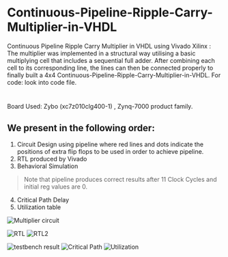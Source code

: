 # Continuous-Pipeline-Ripple-Carry-Multiplier-in-VHDL
Continuous Pipeline Ripple Carry Multiplier in VHDL using Vivado Xilinx : 
The multiplier was implemented in a structural way utilising a basic multiplying cell that includes a sequential full adder. After combining each cell to its corresponding line, the lines can then be connected properly to finally built a 4x4 Continuous-Pipeline-Ripple-Carry-Multiplier-in-VHDL. 
For code: look into code file.
#
Board Used: Zybo (xc7z010clg400-1) , Zynq-7000 product family.

## We present in the following order:
1. Circuit Design using pipeline where red lines and dots indicate the positions of extra flip flops to be used in order to achieve pipeline.
2. RTL produced by Vivado
3. Behavioral Simulation
> Note that pipeline produces correct results after 11 Clock Cycles and initial reg values are 0.

4. Critical Path Delay
5. Utilization table


![Multiplier circuit](https://user-images.githubusercontent.com/56197365/113529257-ad1a1700-95cb-11eb-8fcf-243bbedce2eb.JPG)

![RTL](https://user-images.githubusercontent.com/56197365/113529258-adb2ad80-95cb-11eb-93ca-b6869a30570f.JPG)
![RTL2](https://user-images.githubusercontent.com/56197365/113529261-aee3da80-95cb-11eb-9c92-961e6750ccb5.JPG)

![testbench result](https://user-images.githubusercontent.com/56197365/113529263-af7c7100-95cb-11eb-8910-b637289d7d20.JPG)
![Critical Path](https://user-images.githubusercontent.com/56197365/113529254-ac818080-95cb-11eb-88b1-eefb0fb51afd.JPG)
![Utilization](https://user-images.githubusercontent.com/56197365/113529252-abe8ea00-95cb-11eb-8a6d-d5d39eef31ac.JPG)


